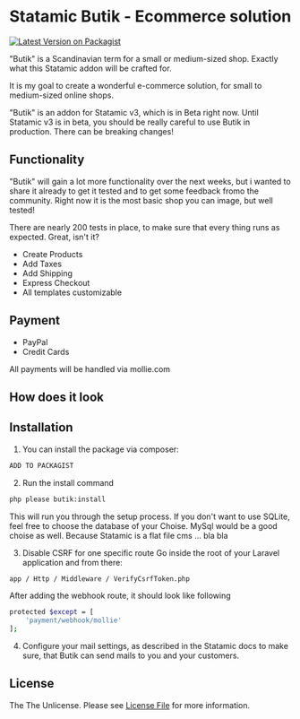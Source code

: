 # Statamic Butik - Ecommerce solution

[![Latest Version on Packagist](https://img.shields.io/packagist/v/jonassiewertsen/statamic-butik.svg?style=flat-square)](https://packagist.org/packages/jonassiewertsen/statamic-butik)

"Butik" is a Scandinavian term for a small or medium-sized shop. Exactly what this Statamic addon will be crafted for.

It is my goal to create a wonderful e-commerce solution, for small to medium-sized online shops.

"Butik" is an addon for Statamic v3, which is in Beta right now. Until Statamic v3 is in beta, you should be really careful to use Butik in production. There can be breaking changes!

## Functionality

"Butik" will gain a lot more functionality over the next weeks, but i wanted to share it already to get it tested and to get some feedback fromo the community.
Right now it is the most basic shop you can image, but well tested!

There are nearly 200 tests in place, to make sure that every thing runs as expected. Great, isn't it?

- Create Products
- Add Taxes
- Add Shipping
- Express Checkout
- All templates customizable

## Payment 

- PayPal
- Credit Cards

All payments will be handled via mollie.com

## How does it look

## Installation

1. You can install the package via composer:
```bash
ADD TO PACKAGIST
```

2. Run the install command
```bash
php please butik:install
```
This will run you through the setup process. If you don't want to use SQLite, feel free to choose the database of your Choise. MySql would be a good choise as well.
Because Statamic is a flat file cms ... bla bla

3. Disable CSRF for one specific route
Go inside the root of your Laravel application and from there:
```bash
app / Http / Middleware / VerifyCsrfToken.php
```
After adding the webhook route, it should look like following
```bash
protected $except = [
    'payment/webhook/mollie'
];
```

4. Configure your mail settings, as described in the Statamic docs to make sure, that Butik can send mails to you and your customers.



## License

The The Unlicense. Please see [License File](LICENSE.md) for more information.